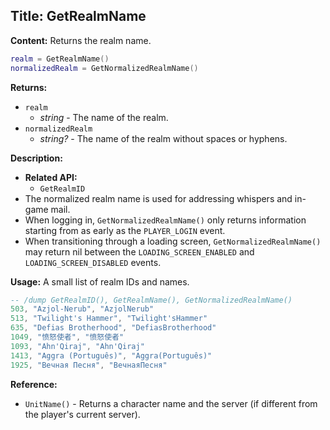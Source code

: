 ## Title: GetRealmName

**Content:**
Returns the realm name.
```lua
realm = GetRealmName()
normalizedRealm = GetNormalizedRealmName()
```

**Returns:**
- `realm`
  - *string* - The name of the realm.
- `normalizedRealm`
  - *string?* - The name of the realm without spaces or hyphens.

**Description:**
- **Related API:**
  - `GetRealmID`
- The normalized realm name is used for addressing whispers and in-game mail.
- When logging in, `GetNormalizedRealmName()` only returns information starting from as early as the `PLAYER_LOGIN` event.
- When transitioning through a loading screen, `GetNormalizedRealmName()` may return nil between the `LOADING_SCREEN_ENABLED` and `LOADING_SCREEN_DISABLED` events.

**Usage:**
A small list of realm IDs and names.
```lua
-- /dump GetRealmID(), GetRealmName(), GetNormalizedRealmName()
503, "Azjol-Nerub", "AzjolNerub"
513, "Twilight's Hammer", "Twilight'sHammer"
635, "Defias Brotherhood", "DefiasBrotherhood"
1049, "愤怒使者", "愤怒使者"
1093, "Ahn'Qiraj", "Ahn'Qiraj"
1413, "Aggra (Português)", "Aggra(Português)"
1925, "Вечная Песня", "ВечнаяПесня"
```

**Reference:**
- `UnitName()` - Returns a character name and the server (if different from the player's current server).